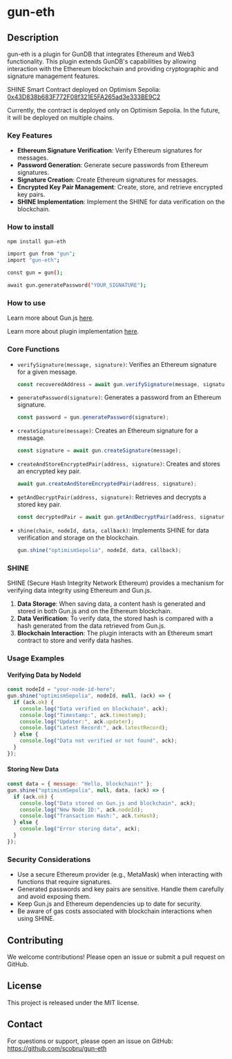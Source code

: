 # gun-eth

## Description

gun-eth is a plugin for GunDB that integrates Ethereum and Web3 functionality. This plugin extends GunDB's capabilities by allowing interaction with the Ethereum blockchain and providing cryptographic and signature management features.

SHINE Smart Contract deployed on Optimism Sepolia: [0x43D838b683F772F08f321E5FA265ad3e333BE9C2](https://sepolia-optimism.etherscan.io/address/0x43D838b683F772F08f321E5FA265ad3e333BE9C2)

Currently, the contract is deployed only on Optimism Sepolia. In the future, it will be deployed on multiple chains.

### Key Features

- **Ethereum Signature Verification**: Verify Ethereum signatures for messages.
- **Password Generation**: Generate secure passwords from Ethereum signatures.
- **Signature Creation**: Create Ethereum signatures for messages.
- **Encrypted Key Pair Management**: Create, store, and retrieve encrypted key pairs.
- **SHINE Implementation**: Implement the SHINE for data verification on the blockchain.

### How to install

```bash
npm install gun-eth
```

```bash
import gun from "gun";
import "gun-eth";

const gun = gun();

await gun.generatePassword("YOUR_SIGNATURE");
```

### How to use

Learn more about Gun.js [here](https://gun.eco/docs/Getting-Started).

Learn more about plugin implementation [here](https://github.com/amark/gun/wiki/Adding-Methods-to-the-Gun-Chain#abstraction-layers).

### Core Functions

- `verifySignature(message, signature)`: Verifies an Ethereum signature for a given message.

  ```js
  const recoveredAddress = await gun.verifySignature(message, signature);
  ```

- `generatePassword(signature)`: Generates a password from an Ethereum signature.

  ```js
  const password = gun.generatePassword(signature);
  ```

- `createSignature(message)`: Creates an Ethereum signature for a message.

  ```js
  const signature = await gun.createSignature(message);
  ```

- `createAndStoreEncryptedPair(address, signature)`: Creates and stores an encrypted key pair.

  ```js
  await gun.createAndStoreEncryptedPair(address, signature);
  ```

- `getAndDecryptPair(address, signature)`: Retrieves and decrypts a stored key pair.

  ```js
  const decryptedPair = await gun.getAndDecryptPair(address, signature);
  ```

- `shine(chain, nodeId, data, callback)`: Implements SHINE for data verification and storage on the blockchain.
  ```js
  gun.shine("optimismSepolia", nodeId, data, callback);
  ```

### SHINE

SHINE (Secure Hash Integrity Network Ethereum) provides a mechanism for verifying data integrity using Ethereum and Gun.js.

1. **Data Storage**: When saving data, a content hash is generated and stored in both Gun.js and on the Ethereum blockchain.
2. **Data Verification**: To verify data, the stored hash is compared with a hash generated from the data retrieved from Gun.js.
3. **Blockchain Interaction**: The plugin interacts with an Ethereum smart contract to store and verify data hashes.

### Usage Examples

#### Verifying Data by NodeId

```js
const nodeId = "your-node-id-here";
gun.shine("optimismSepolia", nodeId, null, (ack) => {
  if (ack.ok) {
    console.log("Data verified on blockchain", ack);
    console.log("Timestamp:", ack.timestamp);
    console.log("Updater:", ack.updater);
    console.log("Latest Record:", ack.latestRecord);
  } else {
    console.log("Data not verified or not found", ack);
  }
});
```

#### Storing New Data

```js
const data = { message: "Hello, blockchain!" };
gun.shine("optimismSepolia", null, data, (ack) => {
  if (ack.ok) {
    console.log("Data stored on Gun.js and blockchain", ack);
    console.log("New Node ID:", ack.nodeId);
    console.log("Transaction Hash:", ack.txHash);
  } else {
    console.log("Error storing data", ack);
  }
});
```

### Security Considerations

- Use a secure Ethereum provider (e.g., MetaMask) when interacting with functions that require signatures.
- Generated passwords and key pairs are sensitive. Handle them carefully and avoid exposing them.
- Keep Gun.js and Ethereum dependencies up to date for security.
- Be aware of gas costs associated with blockchain interactions when using SHINE.

## Contributing

We welcome contributions! Please open an issue or submit a pull request on GitHub.

## License

This project is released under the MIT license.

## Contact

For questions or support, please open an issue on GitHub: https://github.com/scobru/gun-eth
